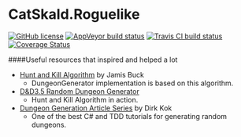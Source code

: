 # CatSkald.Roguelike
[![GitHub license](https://img.shields.io/badge/license-MIT-blue.svg)](https://raw.githubusercontent.com/CatSkald/Roguelike/master/LICENSE)
[![AppVeyor build status](https://ci.appveyor.com/api/projects/status/krgpuvllw4d39068?svg=true)](https://ci.appveyor.com/project/CatSkald/Roguelike)
[![Travis CI build status](https://travis-ci.org/CatSkald/Roguelike.svg?branch=master&)](https://travis-ci.org/CatSkald/Roguelike)
[![Coverage Status](https://coveralls.io/repos/github/CatSkald/Roguelike/badge.svg?branch=master&)](https://coveralls.io/github/CatSkald/Roguelike?branch=master)

####Useful resources that inspired and helped a lot
* [Hunt and Kill Algorithm](http://weblog.jamisbuck.org/2011/1/24/maze-generation-hunt-and-kill-algorithm) by Jamis Buck
  * DungeonGenerator implementation is based on this algorithm.
* [D&D3.5 Random Dungeon Generator](http://www.myth-weavers.com/generate_dungeon.php)
  * Hunt and Kill Algorithm in action.
* [Dungeon Generation Article Series](https://dirkkok.wordpress.com/dungeon-generation-article-series/) by Dirk Kok
  * One of the best C# and TDD tutorials for generating random dungeons.

